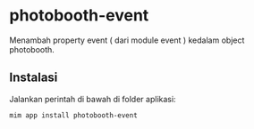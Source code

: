 # photobooth-event

Menambah property event ( dari module event ) kedalam object photobooth.

## Instalasi

Jalankan perintah di bawah di folder aplikasi:

```
mim app install photobooth-event
```
